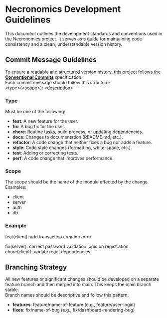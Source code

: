 # **Necronomics Development Guidelines**

This document outlines the development standards and conventions used in the Necronomics project. It serves as a guide for maintaining code consistency and a clean, understandable version history.

## **Commit Message Guidelines**

To ensure a readable and structured version history, this project follows the [**Conventional Commits**](https://www.conventionalcommits.org/en/v1.0.0/) specification.  
Each commit message should follow this structure:  
\<type\>(\<scope\>): \<description\>

### **Type**

Must be one of the following:

* **feat**: A new feature for the user.  
* **fix**: A bug fix for the user.  
* **chore**: Routine tasks, build process, or updating dependencies.  
* **docs**: Changes to documentation (README.md, etc.).  
* **refactor**: A code change that neither fixes a bug nor adds a feature.  
* **style**: Code style changes (formatting, white-space, etc.).  
* **test**: Adding or correcting tests.  
* **perf**: A code change that improves performance.

### **Scope**

The scope should be the name of the module affected by the change. Examples:

* client  
* server  
* auth  
* db

### **Example**

feat(client): add transaction creation form

fix(server): correct password validation logic on registration  
chore(client): update react dependencies

## **Branching Strategy**

All new features or significant changes should be developed on a separate feature branch and then merged into main. This keeps the main branch stable.  
Branch names should be descriptive and follow this pattern:

* **features**: feature/name-of-feature (e.g., feature/user-login)  
* **fixes**: fix/name-of-bug (e.g., fix/dashboard-rendering-bug)